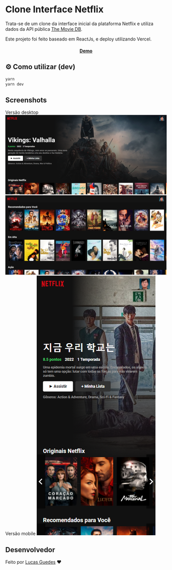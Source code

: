 # Clone Interface Netflix

Trata-se de um clone da interface inicial da plataforma Netflix e utiliza dados da API pública [The Movie DB](https://www.themoviedb.org).

Este projeto foi feito baseado em ReactJs, e deploy utilizando Vercel.

<h4 align="center">
	<a href="https://clone-netflix-nine.vercel.app">Demo</a>
</h4>

## ⚙️ Como utilizar (dev)

```
yarn
yarn dev
```

## Screenshots

<span>Versão desktop</span>
<img src="src/screenshots/desktop01.PNG" alt="desktop01">
<img src="src/screenshots/desktop02.PNG" alt="desktop02">
<span>Versão mobile</span>
<img src="src/screenshots/mobile01.PNG" alt="mobile01">



## Desenvolvedor

Feito por [Lucas Guedes](https://www.linkedin.com/in/lucas-guedes-75a25920a/) ♥
